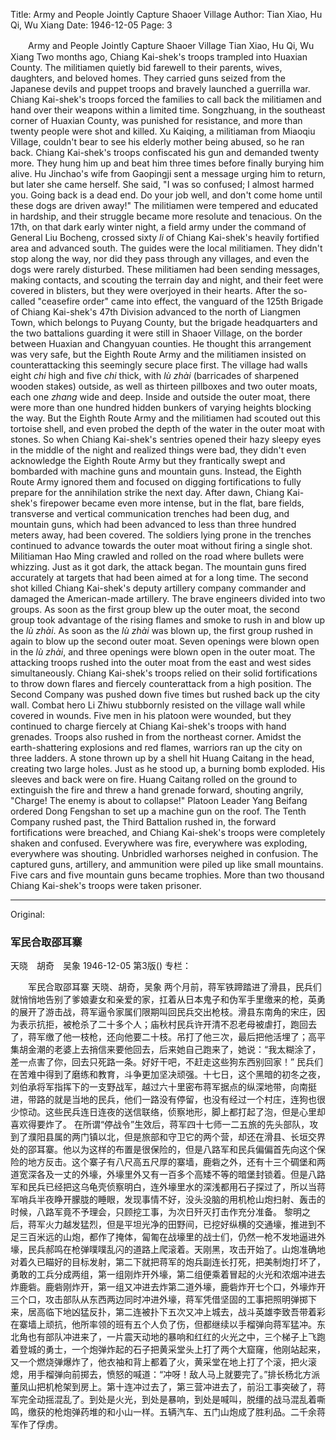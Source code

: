 Title: Army and People Jointly Capture Shaoer Village
Author: Tian Xiao, Hu Qi, Wu Xiang
Date: 1946-12-05
Page: 3

　　Army and People Jointly Capture Shaoer Village
    Tian Xiao, Hu Qi, Wu Xiang
    Two months ago, Chiang Kai-shek's troops trampled into Huaxian County. The militiamen quietly bid farewell to their parents, wives, daughters, and beloved homes. They carried guns seized from the Japanese devils and puppet troops and bravely launched a guerrilla war. Chiang Kai-shek's troops forced the families to call back the militiamen and hand over their weapons within a limited time. Songzhuang, in the southeast corner of Huaxian County, was punished for resistance, and more than twenty people were shot and killed. Xu Kaiqing, a militiaman from Miaoqiu Village, couldn't bear to see his elderly mother being abused, so he ran back. Chiang Kai-shek's troops confiscated his gun and demanded twenty more. They hung him up and beat him three times before finally burying him alive. Hu Jinchao's wife from Gaopingji sent a message urging him to return, but later she came herself. She said, "I was so confused; I almost harmed you. Going back is a dead end. Do your job well, and don't come home until these dogs are driven away!"
    The militiamen were tempered and educated in hardship, and their struggle became more resolute and tenacious. On the 17th, on that dark early winter night, a field army under the command of General Liu Bocheng, crossed sixty *li* of Chiang Kai-shek's heavily fortified area and advanced south. The guides were the local militiamen. They didn't stop along the way, nor did they pass through any villages, and even the dogs were rarely disturbed. These militiamen had been sending messages, making contacts, and scouting the terrain day and night, and their feet were covered in blisters, but they were overjoyed in their hearts.
    After the so-called "ceasefire order" came into effect, the vanguard of the 125th Brigade of Chiang Kai-shek's 47th Division advanced to the north of Liangmen Town, which belongs to Puyang County, but the brigade headquarters and the two battalions guarding it were still in Shaoer Village, on the border between Huaxian and Changyuan counties. He thought this arrangement was very safe, but the Eighth Route Army and the militiamen insisted on counterattacking this seemingly secure place first. The village had walls eight *chi* high and five *chi* thick, with *lù zhài* (barricades of sharpened wooden stakes) outside, as well as thirteen pillboxes and two outer moats, each one *zhang* wide and deep. Inside and outside the outer moat, there were more than one hundred hidden bunkers of varying heights blocking the way. But the Eighth Route Army and the militiamen had scouted out this tortoise shell, and even probed the depth of the water in the outer moat with stones. So when Chiang Kai-shek's sentries opened their hazy sleepy eyes in the middle of the night and realized things were bad, they didn't even acknowledge the Eighth Route Army but they frantically swept and bombarded with machine guns and mountain guns. Instead, the Eighth Route Army ignored them and focused on digging fortifications to fully prepare for the annihilation strike the next day.
    After dawn, Chiang Kai-shek's firepower became even more intense, but in the flat, bare fields, transverse and vertical communication trenches had been dug, and mountain guns, which had been advanced to less than three hundred meters away, had been covered. The soldiers lying prone in the trenches continued to advance towards the outer moat without firing a single shot. Militiaman Hao Ming crawled and rolled on the road where bullets were whizzing. Just as it got dark, the attack began. The mountain guns fired accurately at targets that had been aimed at for a long time. The second shot killed Chiang Kai-shek's deputy artillery company commander and damaged the American-made artillery. The brave engineers divided into two groups. As soon as the first group blew up the outer moat, the second group took advantage of the rising flames and smoke to rush in and blow up the *lù zhài*. As soon as the *lù zhài* was blown up, the first group rushed in again to blow up the second outer moat. Seven openings were blown open in the *lù zhài*, and three openings were blown open in the outer moat. The attacking troops rushed into the outer moat from the east and west sides simultaneously. Chiang Kai-shek's troops relied on their solid fortifications to throw down flares and fiercely counterattack from a high position. The Second Company was pushed down five times but rushed back up the city wall. Combat hero Li Zhiwu stubbornly resisted on the village wall while covered in wounds. Five men in his platoon were wounded, but they continued to charge fiercely at Chiang Kai-shek's troops with hand grenades. Troops also rushed in from the northeast corner. Amidst the earth-shattering explosions and red flames, warriors ran up the city on three ladders. A stone thrown up by a shell hit Huang Caitang in the head, creating two large holes. Just as he stood up, a burning bomb exploded. His sleeves and back were on fire. Huang Caitang rolled on the ground to extinguish the fire and threw a hand grenade forward, shouting angrily, "Charge! The enemy is about to collapse!" Platoon Leader Yang Beifang ordered Dong Fengshan to set up a machine gun on the roof. The Tenth Company rushed past, the Third Battalion rushed in, the forward fortifications were breached, and Chiang Kai-shek's troops were completely shaken and confused. Everywhere was fire, everywhere was exploding, everywhere was shouting. Unbridled warhorses neighed in confusion. The captured guns, artillery, and ammunition were piled up like small mountains. Five cars and five mountain guns became trophies. More than two thousand Chiang Kai-shek's troops were taken prisoner.



<hr /> 

Original: 


### 军民合取邵耳寨
天晓　胡奇　吴象
1946-12-05
第3版()
专栏：

　　军民合取邵耳寨
    天晓、胡奇，吴象
    两个月前，蒋军铁蹄踏进了滑县，民兵们就悄悄地告别了爹娘妻女和亲爱的家，扛着从日本鬼子和伪军手里缴来的枪，英勇的展开了游击战，蒋军逼令家属们限期叫回民兵交出枪枝。滑县东南角的宋庄，因为表示抗拒，被枪杀了二十多个人；庙秋村民兵许开清不忍老母被虐打，跑回去了，蒋军缴了他一枝枪，还向他要二十枝。吊打了他三次，最后把他活埋了；高平集胡金潮的老婆上去捎信来要他回去，后来她自己跑来了，她说：“我太糊涂了，差一点害了你，回去只死路一条。好好干吧，不赶走这些狗东西别回家！”
    民兵们在苦难中得到了磨练和教育，斗争更加坚决顽强。十七日，这个黑暗的初冬之夜，刘伯承将军指挥下的一支野战军，越过六十里密布蒋军据点的纵深地带，向南挺进，带路的就是当地的民兵，他们一路没有停留，也没有经过一个村庄，连狗也很少惊动。这些民兵连日连夜的送信联络，侦察地形，脚上都打起了泡，但是心里却喜欢得要炸了。
    在所谓“停战令”生效后，蒋军四十七师一二五旅的先头部队，攻到了濮阳县属的两门镇以北，但是旅部和守卫它的两个营，却还在滑县、长垣交界处的邵耳寨。他以为这样的布置是很保险的，但是八路军和民兵偏偏首先向这个保险的地方反击。这个寨子有八尺高五尺厚的寨墙，鹿砦之外，还有十三个碉堡和两道宽深各及一丈的外壕，外壕里外又有一百多个高矮不等的暗堡封锁着。但是八路军和民兵已经把这乌龟壳侦察明白，连外壕里水的深浅都用石子探过了，所以当蒋军哨兵半夜睁开朦胧的睡眼，发现事情不好，没头没脑的用机枪山炮扫射、轰击的时候，八路军竟不予理会，只顾挖工事，为次日歼灭打击作充分准备。
    黎明之后，蒋军火力越发猛烈，但是平坦光净的田野间，已挖好纵横的交通壕，推进到不足三百米远的山炮，都作了掩体，匐匍在战壕里的战士们，仍然一枪不发地逼进外壕，民兵郝鸣在枪弹噗噗乱闪的道路上爬滚着。天刚黑，攻击开始了。山炮准确地对着久已瞄好的目标发射，第二下就把蒋军的炮兵副连长打死，把美制炮打坏了，勇敢的工兵分成两组，第一组刚炸开外壕，第二组便乘着冒起的火光和浓烟冲进去炸鹿砦。鹿砦刚炸开，第一组又冲进去炸第二道外壕，鹿砦炸开七个口，外壕炸开三个口，攻击部队从东西两边同时冲进外壕，蒋军凭借坚固的工事把照明弹掷下来，居高临下地凶猛反扑，第二连被扑下五次又冲上城去，战斗英雄李致吾带着彩在寨墙上顽抗，他所率领的班有五个人负了伤，但都继续以手榴弹向蒋军猛冲。东北角也有部队冲进来了，一片震天动地的暴响和红红的火光之中，三个梯子上飞跑着登城的勇士，一个炮弹炸起的石子把黄采堂头上打了两个大窟窿，他刚站起来，又一个燃烧弹爆炸了，他衣袖和背上都着了火，黄采堂在地上打了个滚，把火滚熄，用手榴弹向前掷去，愤怒的喊道：“冲呀！敌人马上就要完了。”排长杨北方派董凤山把机枪架到房上。第十连冲过去了，第三营冲进去了，前沿工事突破了，蒋军完全动摇混乱了。到处是火光，到处是暴响，到处是喊叫，脱缰的战马混乱着嘶鸣，缴获的枪炮弹药堆的和小山一样。五辆汽车、五门山炮成了胜利品。二千余蒋军作了俘虏。
